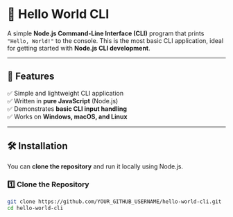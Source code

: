 # 🚀 Hello World CLI

A simple **Node.js Command-Line Interface (CLI)** program that prints `"Hello, World!"` to the console. This is the most basic CLI application, ideal for getting started with **Node.js CLI development**.

---

## 📜 Features
✅ Simple and lightweight CLI application  
✅ Written in **pure JavaScript** (Node.js)  
✅ Demonstrates **basic CLI input handling**  
✅ Works on **Windows, macOS, and Linux**  

---

## 🛠 Installation

You can **clone the repository** and run it locally using Node.js.

### **1️⃣ Clone the Repository**
```bash
git clone https://github.com/YOUR_GITHUB_USERNAME/hello-world-cli.git
cd hello-world-cli
